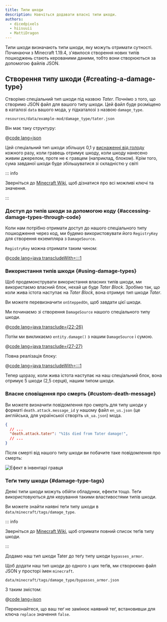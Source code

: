 ```yaml
---
title: Типи шкоди
description: Навчіться додавати власні типи шкоди.
authors:
  - dicedpixels
  - hiisuuii
  - MattiDragon
---
```


Типи шкоди визначають типи шкоди, яку можуть отримати сутності. Починаючи з Minecraft 1.19.4, з'явилося створення нових типів пошкоджень
стають керованими даними, тобто вони створюються за допомогою файлів JSON.

## Створення типу шкоди {#creating-a-damage-type}

Створімо спеціальний тип шкоди під назвою _Tater_. Почнімо з того, що створимо JSON файл для вашого типу шкоди. Цей файл
буде розміщено в каталозі `data` вашого мода, у підкаталозі з назвою `damage_type`.

```:no-line-numbers
resources/data/example-mod/damage_type/tater.json
```

Він має таку структуру:

@[code lang=json](@/reference/latest/src/main/generated/data/example-mod/damage_type/tater.json)

Цей спеціальний тип шкоди збільшує 0,1
у [виснаженні від голоду](https://minecraft.wiki/w/Hunger#Exhaustion_level_increase) кожного разу, коли гравець отримує шкоду, коли
шкоду нанесено живим джерелом, проте не є гравцем (наприклад, блоком). Крім того, сума завданої шкоди буде збільшуватися
зі складністю у світі

::: info

Зверніться до [Minecraft Wiki](https://minecraft.wiki/w/Damage_type#JSON_format), щоб дізнатися про всі можливі ключі та значення.

:::

### Доступ до типів шкоди за допомогою коду {#accessing-damage-types-through-code}

Коли нам потрібно отримати доступ до нашого спеціального типу пошкодження через код, ми будемо використовувати його `RegistryKey` для створення екземпляра
з `DamageSource`.

`RegistryKey` можна отримати таким чином:

@[code lang=java transcludeWith=:::1](@/reference/latest/src/main/java/com/example/docs/damage/ExampleModDamageTypes.java)

### Використання типів шкоди {#using-damage-types}

Щоб продемонструвати використання власних типів шкоди, ми використаємо власний блок, нехай це буде _Tater Block_. Зробімо так, що
коли жива істота наступає на _Tater Block_, вона отримує тип шкоди _Tater_.

Ви можете перевизначити `onSteppedOn`, щоб завдати цієї шкоди.

Ми починаємо зі створення `DamageSource` нашого спеціального типу шкоди.

@[code lang=java transclude={22-26}](@/reference/latest/src/main/java/com/example/docs/damage/TaterBlock.java)

Потім ми викликаємо `entity.damage()` з нашим `DamageSource` і сумою.

@[code lang=java transclude={27-27}](@/reference/latest/src/main/java/com/example/docs/damage/TaterBlock.java)

Повна реалізація блоку:

@[code lang=java transcludeWith=:::1](@/reference/latest/src/main/java/com/example/docs/damage/TaterBlock.java)

Тепер щоразу, коли жива істота наступає на наш спеціальний блок, вона отримує 5 шкоди (2,5 серця), нашим типом шкоди.

### Власне сповіщення про смерть {#custom-death-message}

Ви можете визначити повідомлення про смерть для типу шкоди у форматі `death.attack.message_id` у нашому
файл `en_us.json` (це англійська, для української створіть `uk_ua.json`) мода.

```json
{
  // ...
  "death.attack.tater": "%1$s died from Tater damage!",
  // ...
}
```

Після смерті від нашого типу шкоди ви побачите таке повідомлення про смерть:

![Ефект в інвентарі гравця](/assets/develop/tater-damage-death.png)

### Теґи типу шкоди {#damage-type-tags}

Деякі типи шкоди можуть обійти обладунки, ефекти тощо. Теґи використовуються для керування такими властивостями типів шкоди.

Ви можете знайти наявні теґи типу шкоди в `data/minecraft/tags/damage_type`.

::: info

Зверніться до [Minecraft Wiki](https://minecraft.wiki/w/Tag#Damage_types), щоб отримати повний список теґів типу шкоди.

:::

Додамо наш тип шкоди Tater до теґу типу шкоди `bypasses_armor`.

Щоб додати наш тип шкоди до одного з цих теґів, ми створюємо файл JSON у просторі імен `minecraft`.

```:no-line-numbers
data/minecraft/tags/damage_type/bypasses_armor.json
```

З таким змістом:

@[code lang=json](@/reference/latest/src/main/generated/data/minecraft/tags/damage_type/bypasses_armor.json)

Переконайтеся, що ваш теґ не замінює наявний теґ, встановивши для ключа `replace` значення `false`.
